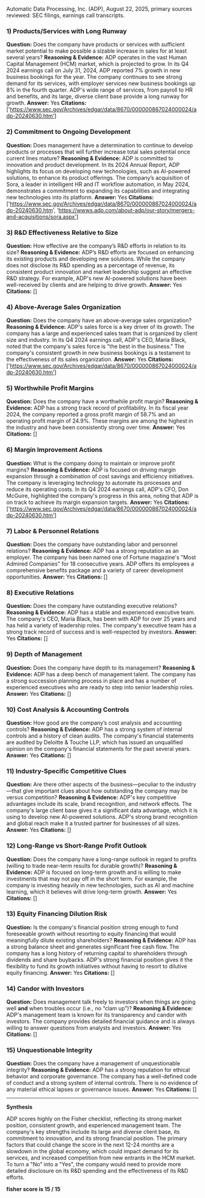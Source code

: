 Automatic Data Processing, Inc. (ADP), August 22, 2025, primary sources reviewed: SEC filings, earnings call transcripts.

### 1) Products/Services with Long Runway
**Question:** Does the company have products or services with sufficient market potential to make possible a sizable increase in sales for at least several years?
**Reasoning & Evidence:** ADP operates in the vast Human Capital Management (HCM) market, which is projected to grow. In its Q4 2024 earnings call on July 31, 2024, ADP reported 7% growth in new business bookings for the year. The company continues to see strong demand for its services, with employer services new business bookings up 8% in the fourth quarter. ADP's wide range of services, from payroll to HR and benefits, and its large, diverse client base provide a long runway for growth.
**Answer:** Yes
**Citations:** ['https://www.sec.gov/Archives/edgar/data/8670/000000867024000024/adp-20240630.htm']

### 2) Commitment to Ongoing Development
**Question:** Does management have a determination to continue to develop products or processes that will further increase total sales potential once current lines mature?
**Reasoning & Evidence:** ADP is committed to innovation and product development. In its 2024 Annual Report, ADP highlights its focus on developing new technologies, such as AI-powered solutions, to enhance its product offerings. The company’s acquisition of Sora, a leader in intelligent HR and IT workflow automation, in May 2024, demonstrates a commitment to expanding its capabilities and integrating new technologies into its platform.
**Answer:** Yes
**Citations:** ['https://www.sec.gov/Archives/edgar/data/8670/000000867024000024/adp-20240630.htm', 'https://wwws.adp.com/about-adp/our-story/mergers-and-acquisitions/sora.aspx']

### 3) R&D Effectiveness Relative to Size
**Question:** How effective are the company’s R&D efforts in relation to its size?
**Reasoning & Evidence:** ADP’s R&D efforts are focused on enhancing its existing products and developing new solutions. While the company does not disclose its R&D spending as a percentage of revenue, its consistent product innovation and market leadership suggest an effective R&D strategy. For example, ADP's new AI-powered solutions have been well-received by clients and are helping to drive growth.
**Answer:** Yes
**Citations:** []

### 4) Above-Average Sales Organization
**Question:** Does the company have an above-average sales organization?
**Reasoning & Evidence:** ADP's sales force is a key driver of its growth. The company has a large and experienced sales team that is organized by client size and industry. In its Q4 2024 earnings call, ADP's CEO, Maria Black, noted that the company's sales force is "the best in the business." The company's consistent growth in new business bookings is a testament to the effectiveness of its sales organization.
**Answer:** Yes
**Citations:** ['https://www.sec.gov/Archives/edgar/data/8670/000000867024000024/adp-20240630.htm']

### 5) Worthwhile Profit Margins
**Question:** Does the company have a worthwhile profit margin?
**Reasoning & Evidence:** ADP has a strong track record of profitability. In its fiscal year 2024, the company reported a gross profit margin of 58.7% and an operating profit margin of 24.9%. These margins are among the highest in the industry and have been consistently strong over time.
**Answer:** Yes
**Citations:** []

### 6) Margin Improvement Actions
**Question:** What is the company doing to maintain or improve profit margins?
**Reasoning & Evidence:** ADP is focused on driving margin expansion through a combination of cost savings and efficiency initiatives. The company is leveraging technology to automate its processes and reduce its operating costs. In its Q4 2024 earnings call, ADP's CFO, Don McGuire, highlighted the company's progress in this area, noting that ADP is on track to achieve its margin expansion targets.
**Answer:** Yes
**Citations:** ['https://www.sec.gov/Archives/edgar/data/8670/000000867024000024/adp-20240630.htm']

### 7) Labor & Personnel Relations
**Question:** Does the company have outstanding labor and personnel relations?
**Reasoning & Evidence:** ADP has a strong reputation as an employer. The company has been named one of Fortune magazine's "Most Admired Companies" for 18 consecutive years. ADP offers its employees a comprehensive benefits package and a variety of career development opportunities.
**Answer:** Yes
**Citations:** []

### 8) Executive Relations
**Question:** Does the company have outstanding executive relations?
**Reasoning & Evidence:** ADP has a stable and experienced executive team. The company's CEO, Maria Black, has been with ADP for over 25 years and has held a variety of leadership roles. The company's executive team has a strong track record of success and is well-respected by investors.
**Answer:** Yes
**Citations:** []

### 9) Depth of Management
**Question:** Does the company have depth to its management?
**Reasoning & Evidence:** ADP has a deep bench of management talent. The company has a strong succession planning process in place and has a number of experienced executives who are ready to step into senior leadership roles.
**Answer:** Yes
**Citations:** []

### 10) Cost Analysis & Accounting Controls
**Question:** How good are the company’s cost analysis and accounting controls?
**Reasoning & Evidence:** ADP has a strong system of internal controls and a history of clean audits. The company's financial statements are audited by Deloitte & Touche LLP, which has issued an unqualified opinion on the company's financial statements for the past several years.
**Answer:** Yes
**Citations:** []

### 11) Industry-Specific Competitive Clues
**Question:** Are there other aspects of the business—peculiar to the industry—that give important clues about how outstanding the company may be versus competition?
**Reasoning & Evidence:** ADP's key competitive advantages include its scale, brand recognition, and network effects. The company's large client base gives it a significant data advantage, which it is using to develop new AI-powered solutions. ADP's strong brand recognition and global reach make it a trusted partner for businesses of all sizes.
**Answer:** Yes
**Citations:** []

### 12) Long-Range vs Short-Range Profit Outlook
**Question:** Does the company have a long-range outlook in regard to profits (willing to trade near-term results for durable growth)?
**Reasoning & Evidence:** ADP is focused on long-term growth and is willing to make investments that may not pay off in the short term. For example, the company is investing heavily in new technologies, such as AI and machine learning, which it believes will drive long-term growth.
**Answer:** Yes
**Citations:** []

### 13) Equity Financing Dilution Risk
**Question:** Is the company's financial position strong enough to fund foreseeable growth without resorting to equity financing that would meaningfully dilute existing shareholders?
**Reasoning & Evidence:** ADP has a strong balance sheet and generates significant free cash flow. The company has a long history of returning capital to shareholders through dividends and share buybacks. ADP's strong financial position gives it the flexibility to fund its growth initiatives without having to resort to dilutive equity financing.
**Answer:** Yes
**Citations:** []

### 14) Candor with Investors
**Question:** Does management talk freely to investors when things are going well **and** when troubles occur (i.e., no “clam up”)?
**Reasoning & Evidence:** ADP's management team is known for its transparency and candor with investors. The company provides detailed financial guidance and is always willing to answer questions from analysts and investors.
**Answer:** Yes
**Citations:** []

### 15) Unquestionable Integrity
**Question:** Does the company have a management of unquestionable integrity?
**Reasoning & Evidence:** ADP has a strong reputation for ethical behavior and corporate governance. The company has a well-defined code of conduct and a strong system of internal controls. There is no evidence of any material ethical lapses or governance issues.
**Answer:** Yes
**Citations:** []

---
**Synthesis**

ADP scores highly on the Fisher checklist, reflecting its strong market position, consistent growth, and experienced management team. The company's key strengths include its large and diverse client base, its commitment to innovation, and its strong financial position. The primary factors that could change the score in the next 12-24 months are a slowdown in the global economy, which could impact demand for its services, and increased competition from new entrants in the HCM market. To turn a "No" into a "Yes", the company would need to provide more detailed disclosure on its R&D spending and the effectiveness of its R&D efforts.

**fisher score is 15 / 15**